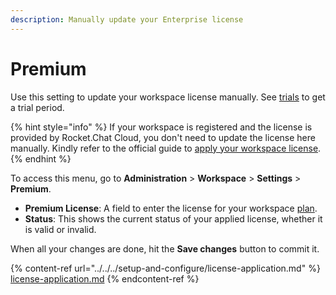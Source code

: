 ```yaml
---
description: Manually update your Enterprise license
---
```


# Premium

Use this setting to update your workspace license manually. See [trials](../../../setup-and-configure/trials/ "mention") to get a trial period.

{% hint style="info" %}
If your workspace is registered and the license is provided by Rocket.Chat Cloud, you don't need to update the license here manually. Kindly refer to the official guide to [apply your workspace license](../../../setup-and-configure/license-application.md#i-have-a-self-managed-registered-workspace).
{% endhint %}

To access this menu, go to **Administration** > **Workspace** > **Settings** > **Premium**.

* **Premium License**: A field to enter the license for your workspace [plan](../../../readme/our-plans.md).
* **Status**: This shows the current status of your applied license, whether it is valid or invalid.

When all your changes are done, hit the **Save changes** button to commit it.

{% content-ref url="../../../setup-and-configure/license-application.md" %}
[license-application.md](../../../setup-and-configure/license-application.md)
{% endcontent-ref %}
